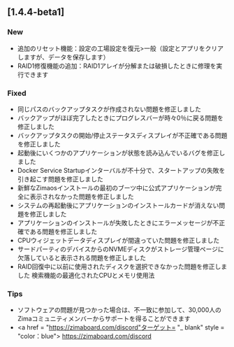 ## [1.4.4-beta1]
### New
- 追加のリセット機能：設定の工場設定を復元>一般（設定とアプリをクリアしますが、データを保存します）
- RAID1修復機能の追加：RAID1アレイが分解または破損したときに修理を実行できます
### Fixed
- 同じパスのバックアップタスクが作成されない問題を修正しました
- バックアップがほぼ完了したときにプログレスバーが時々0％に戻る問題を修正しました
- バックアップタスクの開始/停止ステータスディスプレイが不正確である問題を修正しました
- 起動後にいくつかのアプリケーションが状態を読み込んでいるバグを修正しました
- Docker Service Startupインターバルが不十分で、スタートアップの失敗を引き起こす問題を修正しました
- 新鮮なZimaosインストールの最初のブーツ中に公式アプリケーションが完全に表示されなかった問題を修正しました
- システムの再起動後にアプリケーションのインストールカードが消えない問題を修正しました
- アプリケーションのインストールが失敗したときにエラーメッセージが不正確である問題を修正しました
- CPUウィジェットデータディスプレイが間違っていた問題を修正しました
- サードパーティのデバイスからのNVMEディスクがストレージ管理ページに欠落していると表示される問題を修正しました
- RAID回復中に以前に使用されたディスクを選択できなかった問題を修正しました
検索機能の最適化されたCPUとメモリ使用法
### Tips
- ソフトウェアの問題が見つかった場合は、不一致に参加して、30,000人のZimaコミュニティメンバーからサポートを得ることができます
- <a href = "https://zimaboard.com/discord"ターゲット= "_ blank" style = "color：blue"> https://zimaboard.com/discord </a>

